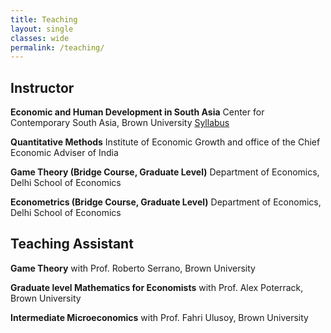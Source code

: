 ```yaml
---
title: Teaching
layout: single
classes: wide
permalink: /teaching/
---
```


## Instructor 
**Economic and Human Development in South Asia**
Center for Contemporary South Asia, Brown University
[Syllabus](https://drive.google.com/drive/u/0/folders/1-Dt-Mi0xF0OOUeFMxSUP_f6nEtTKfjer)

**Quantitative Methods** 
Institute of Economic Growth and office of the Chief Economic Adviser of India

**Game Theory (Bridge Course, Graduate Level)**
Department of Economics, Delhi School of Economics

**Econometrics (Bridge Course, Graduate Level)**
Department of Economics, Delhi School of Economics

## Teaching Assistant

**Game Theory**
with Prof. Roberto Serrano, Brown University

**Graduate level Mathematics for Economists**
with Prof. Alex Poterrack, Brown University

**Intermediate Microeconomics**
with Prof. Fahri Ulusoy, Brown University

